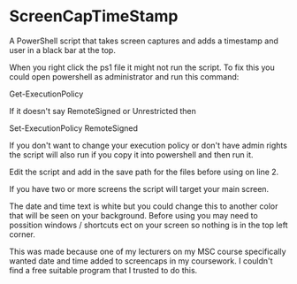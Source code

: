# ScreenCapTimeStamp

A PowerShell script that takes screen captures and adds a timestamp and user in a black bar at the top.

When you right click the ps1 file it might not run the script. To fix this you could open powershell as administrator and run this command: 

Get-ExecutionPolicy 

If it doesn't say RemoteSigned or Unrestricted then 

Set-ExecutionPolicy RemoteSigned

If you don't want to change your execution policy or don't have admin rights the script will also run if you copy it into powershell and then run it.

Edit the script and add in the save path for the files before using on line 2.

If you have two or more screens the script will target your main screen.

The date and time text is white but you could change this to another color that will be seen on your background. Before using you may need to possition windows / shortcuts ect on your screen so nothing is in the top left corner. 

This was made because one of my lecturers on my MSC course specifically wanted date and time added to screencaps in my coursework. I couldn't find a free suitable program that I trusted to do this.





